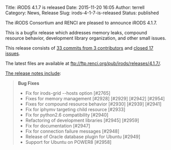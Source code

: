 Title: iRODS 4.1.7 is released
Date: 2015-11-20 16:05
Author: terrell
Category: News, Release
Slug: irods-4-1-7-is-released
Status: published

The iRODS Consortium and RENCI are pleased to announce iRODS 4.1.7.

This is a bugfix release which addresses memory leaks, compound resource
behavior, development library organization, and other small issues.

This release consists of [33 commits from 3
contributors](https://github.com/irods/irods/compare/4.1.6...4.1.7) and
[closed 17
issues](https://github.com/irods/irods/issues?q=milestone%3A4.1.7).

The latest files are available at
<ftp://ftp.renci.org/pub/irods/releases/4.1.7/>.  
<!--more-->

[The release notes
include](https://docs.irods.org/4.1.7/release_notes/):

> **Bug Fixes**
>
> -   Fix for irods-grid --hosts option [\#2765]
> -   Fixes for memory management [\#2928] [\#2929] [\#2942] [\#2954]
> -   Fixes for compound resource behavior [\#2930] [\#2939] [\#2941]
> -   Fix for iphymv targeting child resource [\#2933]
> -   Fix for python2.6 compatibility [\#2940]
> -   Refactoring of development libraries [\#2945] [\#2959]
> -   Fix for documentation [\#2947]
> -   Fix for connection failure messages [\#2948]
> -   Release of Oracle database plugin for Ubuntu [\#2949]
> -   Support for Ubuntu on POWER8 [\#2958]

